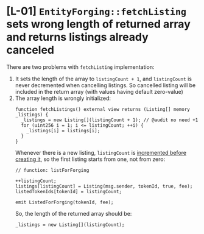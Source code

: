 # [L-01] `EntityForging::fetchListing` sets wrong length of returned array and returns listings already canceled
There are two problems with `fetchListing` implementation:
1. It sets the length of the array to `listingCount + 1`, and `listingCount` is never decremented when cancelling listings. So cancelled listing will be included in the return array (with values having default zero-value)
2. The array length is wrongly initialized:
    ```solidity
    function fetchListings() external view returns (Listing[] memory _listings) {
      _listings = new Listing[](listingCount + 1); // @audit no need +1
      for (uint256 i = 1; i <= listingCount; ++i) {
        _listings[i] = listings[i];
      }
    }
    ```
    Whenever there is a new listing, `listingCount` is [incremented before creating it](https://github.com/code-423n4/2024-07-traitforge/blob/279b2887e3d38bc219a05d332cbcb0655b2dc644/contracts/EntityForging/EntityForging.sol#L95-L97), so the first listing starts from one, not from zero:
    ```solidity
    // function: listForForging

    ++listingCount;
    listings[listingCount] = Listing(msg.sender, tokenId, true, fee);
    listedTokenIds[tokenId] = listingCount;

    emit ListedForForging(tokenId, fee);
    ```
    So, the length of the returned array should be:
    ```solidity
    _listings = new Listing[](listingCount);
    ```
